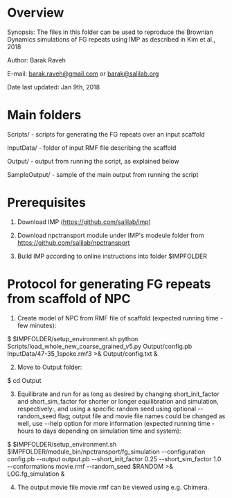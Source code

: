  Overview
==========
Synopsis: The files in this folder can be used to reproduce the Brownian Dynamics simulations of FG repeats using IMP
          as described in Kim et al., 2018

Author: Barak Raveh

E-mail: barak.raveh@gmail.com or barak@salilab.org

Date last updated: Jan 9th, 2018

 Main folders
==============
Scripts/ - scripts for generating the FG repeats over an input scaffold

InputData/ - folder of input RMF file describing the scaffold

Output/ - output from running the script, as explained below

SampleOutput/ - sample of the main output from running the script

 Prerequisites
===============
1) Download IMP (https://github.com/salilab/imp)

2) Download npctransport module under IMP's modeule folder from https://github.com/salilab/npctransport

3) Build IMP according to online instructions into folder $IMPFOLDER

 Protocol for generating FG repeats from scaffold of NPC
=========================================================
1) Create model of NPC from RMF file of scaffold (expected running time - few minutes):

$ $IMPFOLDER/setup_environment.sh python Scripts/load_whole_new_coarse_grained_v5.py Output/config.pb InputData/47-35_1spoke.rmf3  >& Output/config.txt &


2) Move to Output folder:

$ cd Output


3) Equilibrate and run for as long as desired by changing short_init_factor and short_sim_factor for shorter or longer equilibration and simulation, respectively:, and using a specific random seed using optional --random_seed flag; output file and movie file names could be changed as well, use --help option for more information (expected running time - hours to days depending on simulation time and system):

$ $IMPFOLDER/setup_environment.sh $IMPFOLDER/module_bin/npctransport/fg_simulation --configuration config.pb  --output output.pb --short_init_factor 0.25 --short_sim_factor 1.0 --conformations movie.rmf --random_seed $RANDOM >& LOG.fg_simulation &


4) The output movie file movie.rmf can be viewed using e.g. Chimera.
